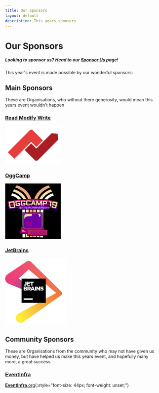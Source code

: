 ```yaml
---
title: Our Sponsors
layout: default
description: This years sponsors
---
```


# Our Sponsors

##### Looking to sponsor us? Head to our [Sponsor Us](/sponsor) page!

This year's event is made possible by our wonderful sponsors:

## Main Sponsors

These are Organisations, who without there generosity, would mean this years event wouldn't happen

### [Read Modify Write](https://www.readmodwrite.com/)
<a href="https://www.readmodwrite.com">
<img src="/assets/img/rmw-logo.png" alt="Read Modify Write" style="all:unset; margin-left:0 !important; width:180px !important; height:124px !important" />
</a>

### [OggCamp](https://oggcamp.org)
<a href="https://oggcamp.org">
<img src="/assets/img/oggcamp.png" alt="OggCamp" style="all:unset; margin-left:0 !important; width:180px !important; height:180px !important"/>
</a>

### [JetBrains](https://www.jetbrains.com/)
<a href="https://www.jetbrains.com/">
<img src="/assets/img/jetbrains.png" alt="JetBrains" style="all:unset; margin-left:0 !important; width:200px !important; height:217px !important" />
</a>

## Community Sponsors

These are Organisations from the community who may not have given us money, but have helped us make this years event, and hopefully many more, a great success

### [EventInfra](https://eventinfra.org)
[<b>EventInfra</b>.org](https://eventinfra.org){:style="font-size: 44px; font-weight: unset;"}
